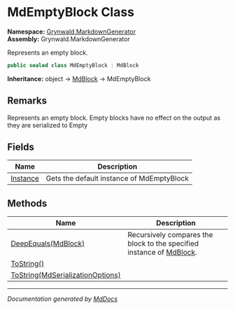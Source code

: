 ﻿<!--  
  <auto-generated>   
    The contents of this file were generated by a tool.  
    Changes to this file may be list if the file is regenerated  
  </auto-generated>   
-->

# MdEmptyBlock Class

**Namespace:** [Grynwald.MarkdownGenerator](../index.md)  
**Assembly:** Grynwald.MarkdownGenerator

Represents an empty block.

```csharp
public sealed class MdEmptyBlock : MdBlock
```

**Inheritance:** object → [MdBlock](../MdBlock/index.md) → MdEmptyBlock

## Remarks

Represents an empty block. Empty blocks have no effect on the output as they are serialized to Empty

## Fields

| Name                           | Description                               |
| ------------------------------ | ----------------------------------------- |
| [Instance](fields/Instance.md) | Gets the default instance of MdEmptyBlock |

## Methods

| Name                                                                                   | Description                                                                                 |
| -------------------------------------------------------------------------------------- | ------------------------------------------------------------------------------------------- |
| [DeepEquals(MdBlock)](methods/DeepEquals.md)                                           | Recursively compares the block to the specified instance of [MdBlock](../MdBlock/index.md). |
| [ToString()](methods/ToString.md#tostring)                                             |                                                                                             |
| [ToString(MdSerializationOptions)](methods/ToString.md#tostringmdserializationoptions) |                                                                                             |

___

*Documentation generated by [MdDocs](https://github.com/ap0llo/mddocs)*

